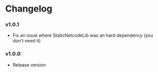 # Changelog

### v1.0.1

- Fix an issue where StaticNetcodeLib was an hard dependency (you don't need it)

### v1.0.0
- Release version
